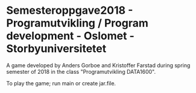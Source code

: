 # Semesteroppgave2018 - Programutvikling / Program development - Oslomet - Storbyuniversitetet

A game developed by Anders Gorboe and Kristoffer Farstad during spring semester of 2018 in the class "Programutvikling DATA1600".

To play the game; run main or create jar.file. 






